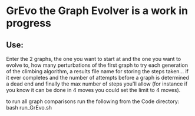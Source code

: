 # GrEvo the Graph Evolver is a work in progress

## Use:

Enter the 2 graphs, the one you want to start at and the one you want to evolve to, how many perturbations of the first graph to try each generation of the climbing algorithm, a results file name for storing the steps taken... if it ever completes and the number of attempts before a graph is determined a dead end and finally the max number of steps you'll allow (for instance if you know it can be done in 4 moves you could set the limit to 4 moves).

to run all graph comparisons run the following from the Code directory:
bash run_GrEvo.sh